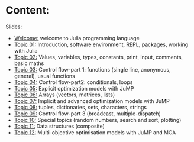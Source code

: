 # Content: 

Slides:

-   [Welcome:](00.Introduction.pdf) welcome to Julia programming language
-   [Topic 01:](01.Topic1.ecosystempdf.pdf) Introduction, software environment, REPL, packages, working with Julia
-   [Topic 02:](02.Topic2.basics.pdf) Values, variables, types, constants, print, input, comments, basic maths
-   [Topic 03:](03.Topic3.controlflowPart1.pdf) Control flow-part 1: functions (single line, anonymous, general), usual functions
-   [Topic 04:](04.Topic4.controlflowPart2.pdf) Control flow-part2: conditionals, loops
-   [Topic 05:](05.Topic5.JumpPart1.pdf) Explicit optimization models with JuMP
-   [Topic 06:](06.Topic6.datastructuresPart1.pdf) Arrays (vectors, matrices, lists)
-   [Topic 07:](07.Topic7.JumpPart2.pdf) Implicit and advanced optimization models with JuMP
-   [Topic 08:](08.Topic8.datastructuresPart2.pdf) tuples, dictionaries, sets, characters, strings
-   [Topic 09:](09.Topic9.controlflowPart2.pdf) Control flow-part 3 (broadcast, multiple-dispatch)
-   [Topic 10:](10.Topic10.selectedTopics.pdf) Special topics (random numbers, search and sort, plotting)
-   [Topic 11:](11.Topic11.compositeStru.pdf) Data structures (composite)
-   [Topic 12:](12.Topic12.vOptSolver2023.pdf) Multi-objective optimisation models with JuMP and MOA

